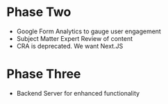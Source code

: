 
# Phase Two 

- Google Form Analytics to gauge user engagement
- Subject Matter Expert Review of content 
- CRA is deprecated. We want Next.JS 

# Phase Three 

- Backend Server for enhanced functionality 